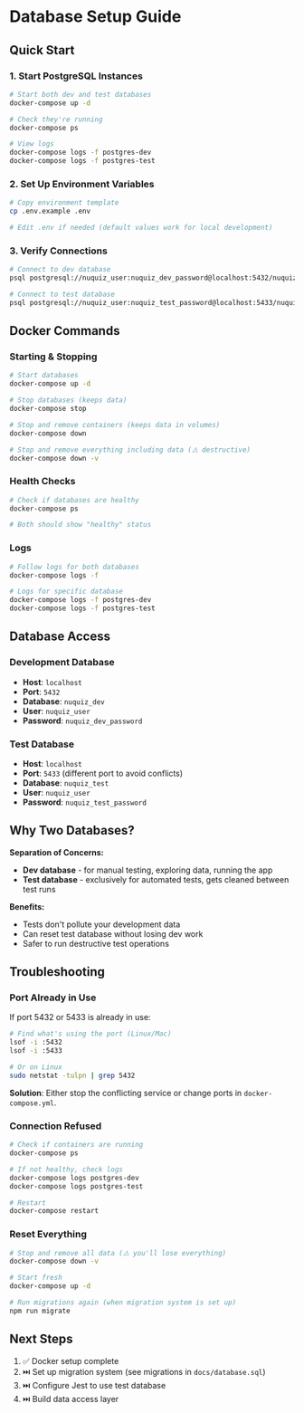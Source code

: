 # Database Setup Guide

## Quick Start

### 1. Start PostgreSQL Instances

```bash
# Start both dev and test databases
docker-compose up -d

# Check they're running
docker-compose ps

# View logs
docker-compose logs -f postgres-dev
docker-compose logs -f postgres-test
```

### 2. Set Up Environment Variables

```bash
# Copy environment template
cp .env.example .env

# Edit .env if needed (default values work for local development)
```

### 3. Verify Connections

```bash
# Connect to dev database
psql postgresql://nuquiz_user:nuquiz_dev_password@localhost:5432/nuquiz_dev

# Connect to test database
psql postgresql://nuquiz_user:nuquiz_test_password@localhost:5433/nuquiz_test
```

## Docker Commands

### Starting & Stopping

```bash
# Start databases
docker-compose up -d

# Stop databases (keeps data)
docker-compose stop

# Stop and remove containers (keeps data in volumes)
docker-compose down

# Stop and remove everything including data (⚠️ destructive)
docker-compose down -v
```

### Health Checks

```bash
# Check if databases are healthy
docker-compose ps

# Both should show "healthy" status
```

### Logs

```bash
# Follow logs for both databases
docker-compose logs -f

# Logs for specific database
docker-compose logs -f postgres-dev
docker-compose logs -f postgres-test
```

## Database Access

### Development Database

- **Host**: `localhost`
- **Port**: `5432`
- **Database**: `nuquiz_dev`
- **User**: `nuquiz_user`
- **Password**: `nuquiz_dev_password`

### Test Database

- **Host**: `localhost`
- **Port**: `5433` (different port to avoid conflicts)
- **Database**: `nuquiz_test`
- **User**: `nuquiz_user`
- **Password**: `nuquiz_test_password`

## Why Two Databases?

**Separation of Concerns:**
- **Dev database** - for manual testing, exploring data, running the app
- **Test database** - exclusively for automated tests, gets cleaned between test runs

**Benefits:**
- Tests don't pollute your development data
- Can reset test database without losing dev work
- Safer to run destructive test operations

## Troubleshooting

### Port Already in Use

If port 5432 or 5433 is already in use:

```bash
# Find what's using the port (Linux/Mac)
lsof -i :5432
lsof -i :5433

# Or on Linux
sudo netstat -tulpn | grep 5432
```

**Solution**: Either stop the conflicting service or change ports in `docker-compose.yml`.

### Connection Refused

```bash
# Check if containers are running
docker-compose ps

# If not healthy, check logs
docker-compose logs postgres-dev
docker-compose logs postgres-test

# Restart
docker-compose restart
```

### Reset Everything

```bash
# Stop and remove all data (⚠️ you'll lose everything)
docker-compose down -v

# Start fresh
docker-compose up -d

# Run migrations again (when migration system is set up)
npm run migrate
```

## Next Steps

1. ✅ Docker setup complete
2. ⏭️ Set up migration system (see migrations in `docs/database.sql`)
3. ⏭️ Configure Jest to use test database
4. ⏭️ Build data access layer
